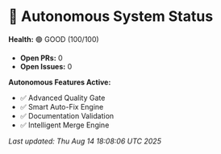 # 🤖 Autonomous System Status

**Health:** 🟢 GOOD (100/100)

- **Open PRs:** 0
- **Open Issues:** 0

**Autonomous Features Active:**
- ✅ Advanced Quality Gate
- ✅ Smart Auto-Fix Engine
- ✅ Documentation Validation
- ✅ Intelligent Merge Engine

_Last updated: Thu Aug 14 18:08:06 UTC 2025_
